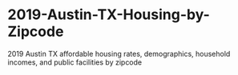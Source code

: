 # 2019-Austin-TX-Housing-by-Zipcode
2019 Austin TX affordable housing rates, demographics, household incomes, and public facilities by zipcode
